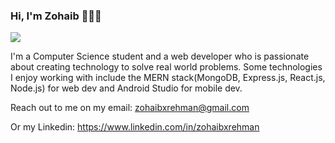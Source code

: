 ### Hi, I'm Zohaib 👋👨‍💻

<img src='https://i.imgur.com/fn999kK.png'>

I'm a Computer Science student and a web developer who is passionate about creating technology to solve real world problems. Some technologies I enjoy working with include the MERN stack(MongoDB, Express.js, React.js, Node.js) for web dev and Android Studio for mobile dev.

Reach out to me on my email: zohaibxrehman@gmail.com

Or my Linkedin: https://www.linkedin.com/in/zohaibxrehman

<!--
**zohaibxrehman/zohaibxrehman** is a ✨ _special_ ✨ repository because its `README.md` (this file) appears on your GitHub profile.

Here are some ideas to get you started:

- 🔭 I’m currently working on ...
- 🌱 I’m currently learning ...
- 👯 I’m looking to collaborate on ...
- 🤔 I’m looking for help with ...
- 💬 Ask me about ...
- 📫 How to reach me: ...
- 😄 Pronouns: ...
- ⚡ Fun fact: ...
-->
